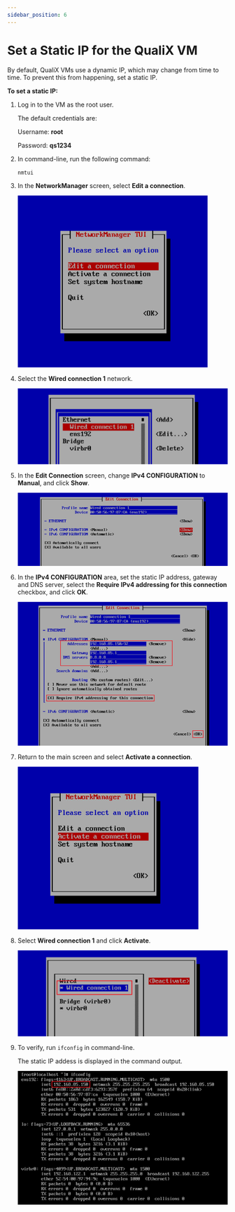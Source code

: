 ```yaml
---
sidebar_position: 6
---
```


# Set a Static IP for the QualiX VM

By default, QualiX VMs use a dynamic IP, which may change from time to time. To prevent this from happening, set a static IP.

**To set a static IP:**

1. Log in to the VM as the root user.
    
    The default credentials are:
    
    Username: **root**
    
    Password: **qs1234**  
    
2. In command-line, run the following command:
    
    ```javascript
    nmtui
    ```
    
3. In the **NetworkManager** screen, select **Edit a connection**.
    
    ![](/Images/QualiX/QualiXNetworkManager.png)
    
4. Select the **Wired connection 1** network.
    
    ![](/Images/QualiX/QualiXMachineNetworks.png)
    
5. In the **Edit Connection** screen, change **IPv4 CONFIGURATION** to **Manual**, and click **Show**.
    
    ![](/Images/QualiX/QualiXEditConnectionScreen.png)
    
6. In the **IPv4 CONFIGURATION** area, set the static IP address, gateway and DNS server, select the **Require IPv4 addressing for this connection** checkbox, and click **OK**.
    
    ![](/Images/QualiX/QualiXConfigureNetwork.png)
    
7. Return to the main screen and select **Activate a connection**.
    
    ![](/Images/QualiX/QualiXActivateConnection.png)
    
8. Select **Wired connection 1** and click **Activate**.
    
    ![](/Images/QualiX/QualiXActivateConnection2.png)
    
9. To verify, run `ifconfig` in command-line.
    
    The static IP addess is displayed in the command output.
    
    ![](/Images/QualiX/QualiXVerifyStaticVM.png)